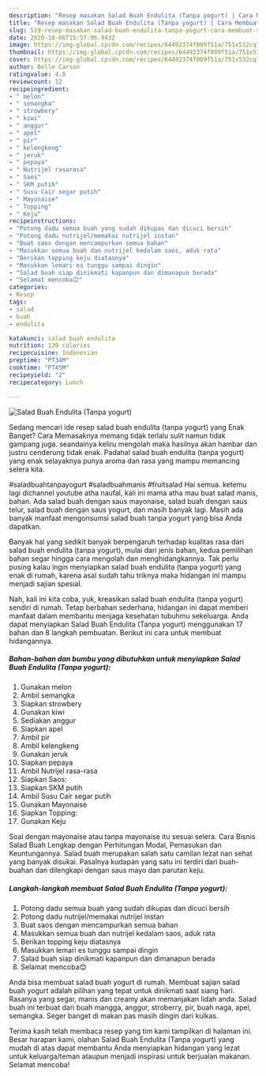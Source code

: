 ```yaml
---
description: "Resep masakan Salad Buah Endulita (Tanpa yogurt) | Cara Membuat Salad Buah Endulita (Tanpa yogurt) Yang Mudah Dan Praktis"
title: "Resep masakan Salad Buah Endulita (Tanpa yogurt) | Cara Membuat Salad Buah Endulita (Tanpa yogurt) Yang Mudah Dan Praktis"
slug: 519-resep-masakan-salad-buah-endulita-tanpa-yogurt-cara-membuat-salad-buah-endulita-tanpa-yogurt-yang-mudah-dan-praktis
date: 2020-10-06T15:57:06.943Z
image: https://img-global.cpcdn.com/recipes/64492374f009f51a/751x532cq70/salad-buah-endulita-tanpa-yogurt-foto-resep-utama.jpg
thumbnail: https://img-global.cpcdn.com/recipes/64492374f009f51a/751x532cq70/salad-buah-endulita-tanpa-yogurt-foto-resep-utama.jpg
cover: https://img-global.cpcdn.com/recipes/64492374f009f51a/751x532cq70/salad-buah-endulita-tanpa-yogurt-foto-resep-utama.jpg
author: Belle Carson
ratingvalue: 4.8
reviewcount: 12
recipeingredient:
- " melon"
- " semangka"
- " strowbery"
- " kiwi"
- " anggur"
- " apel"
- " pir"
- " kelengkeng"
- " jeruk"
- " pepaya"
- " Nutrijel rasarasa"
- " Saos"
- " SKM putih"
- " Susu Cair segar putih"
- " Mayonaise"
- " Topping"
- " Keju"
recipeinstructions:
- "Potong dadu semua buah yang sudah dikupas dan dicuci bersih"
- "Potong dadu nutrijel/memakai nutrijel instan"
- "Buat saos dengan mencampurkan semua bahan"
- "Masukkan semua buah dan nutrijel kedalam saos, aduk rata"
- "Berikan topping keju diatasnya"
- "Masukkan lemari es tunggu sampai dingin"
- "Salad buah siap dinikmati kapanpun dan dimanapun berada"
- "Selamat mencoba😊"
categories:
- Resep
tags:
- salad
- buah
- endulita

katakunci: salad buah endulita 
nutrition: 139 calories
recipecuisine: Indonesian
preptime: "PT34M"
cooktime: "PT45M"
recipeyield: "2"
recipecategory: Lunch

---
```



![Salad Buah Endulita (Tanpa yogurt)](https://img-global.cpcdn.com/recipes/64492374f009f51a/751x532cq70/salad-buah-endulita-tanpa-yogurt-foto-resep-utama.jpg)

Sedang mencari ide resep salad buah endulita (tanpa yogurt) yang Enak Banget? Cara Memasaknya memang tidak terlalu sulit namun tidak gampang juga. seandainya keliru mengolah maka hasilnya akan hambar dan justru cenderung tidak enak. Padahal salad buah endulita (tanpa yogurt) yang enak selayaknya punya aroma dan rasa yang mampu memancing selera kita.

#saladbuahtanpayogurt #saladbuahmanis #fruitsalad Hai semua. ketemu lagi dichannel youtube atha naufal, kali ini mama atha mau buat salad manis, bahan. Ada salad buah dengan saus mayonaise, salad buah dengan saus telur, salad buah dengan saus yogurt, dan masih banyak lagi. Masih ada banyak manfaat mengonsumsi salad buah tanpa yogurt yang bisa Anda dapatkan.

Banyak hal yang sedikit banyak berpengaruh terhadap kualitas rasa dari salad buah endulita (tanpa yogurt), mulai dari jenis bahan, kedua pemilihan bahan segar hingga cara mengolah dan menghidangkannya. Tak perlu pusing kalau ingin menyiapkan salad buah endulita (tanpa yogurt) yang enak di rumah, karena asal sudah tahu triknya maka hidangan ini mampu menjadi sajian spesial.


Nah, kali ini kita coba, yuk, kreasikan salad buah endulita (tanpa yogurt) sendiri di rumah. Tetap berbahan sederhana, hidangan ini dapat memberi manfaat dalam membantu menjaga kesehatan tubuhmu sekeluarga. Anda dapat menyiapkan Salad Buah Endulita (Tanpa yogurt) menggunakan 17 bahan dan 8 langkah pembuatan. Berikut ini cara untuk membuat hidangannya.

<!--inarticleads1-->

##### Bahan-bahan dan bumbu yang dibutuhkan untuk menyiapkan Salad Buah Endulita (Tanpa yogurt):

1. Gunakan  melon
1. Ambil  semangka
1. Siapkan  strowbery
1. Gunakan  kiwi
1. Sediakan  anggur
1. Siapkan  apel
1. Ambil  pir
1. Ambil  kelengkeng
1. Gunakan  jeruk
1. Siapkan  pepaya
1. Ambil  Nutrijel rasa-rasa
1. Siapkan  Saos:
1. Siapkan  SKM putih
1. Ambil  Susu Cair segar putih
1. Gunakan  Mayonaise
1. Siapkan  Topping:
1. Gunakan  Keju


Soal dengan mayonaise atau tanpa mayonaise itu sesuai selera. Cara Bisnis Salad Buah Lengkap dengan Perhitungan Modal, Pemasukan dan Keuntungannya. Salad buah merupakan salah satu camilan lezat nan sehat yang banyak disukai. Pasalnya kudapan yang satu ini terdiri dari buah-buahan dan dilengkapi dengan saus mayo dan parutan keju. 

<!--inarticleads2-->

##### Langkah-langkah membuat Salad Buah Endulita (Tanpa yogurt):

1. Potong dadu semua buah yang sudah dikupas dan dicuci bersih
1. Potong dadu nutrijel/memakai nutrijel instan
1. Buat saos dengan mencampurkan semua bahan
1. Masukkan semua buah dan nutrijel kedalam saos, aduk rata
1. Berikan topping keju diatasnya
1. Masukkan lemari es tunggu sampai dingin
1. Salad buah siap dinikmati kapanpun dan dimanapun berada
1. Selamat mencoba😊


Anda bisa membuat salad buah yogurt di rumah. Membuat sajian salad buah yogurt adalah pilihan yang tepat untuk dinikmati saat siang hari. Rasanya yang segar, manis dan creamy akan memanjakan lidah anda. Salad buah ini terbuat dari buah mangga, anggur, stroberry, pir, buah naga, apel, semangka. Seger banget di makan pas masih dingin dari kulkas. 

Terima kasih telah membaca resep yang tim kami tampilkan di halaman ini. Besar harapan kami, olahan Salad Buah Endulita (Tanpa yogurt) yang mudah di atas dapat membantu Anda menyiapkan hidangan yang lezat untuk keluarga/teman ataupun menjadi inspirasi untuk berjualan makanan. Selamat mencoba!
